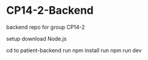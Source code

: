 # CP14-2-Backend
backend repo for group CP14-2

setup
download Node.js

cd to patient-backend
run npm install
run npm run dev



